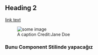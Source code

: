
## Heading 2

[link text](https://www.google.com)

<figure class="post-image">
    <img src="/image/foo.jpg" alt="some image" />
    <figcaption>
    A caption
    <span>Credit:Jane Doe</span>
     </figcaption>
</figure>


### Bunu Component Stilinde yapacağız


<Figure src="/image/foo.jpg" credit="John Doe">